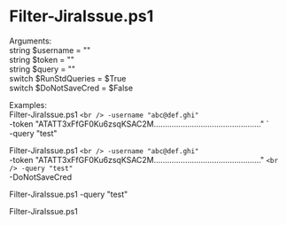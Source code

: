 # Filter-JiraIssue.ps1<br />

Arguments:<br />
string $username = ""<br />
string $token = ""<br />
string $query = ""<br />
switch $RunStdQueries = $True<br />
switch $DoNotSaveCred = $False<br />

Examples:<br />
Filter-JiraIssue.ps1 `<br />
  -username "abc@def.ghi" `<br />
  -token "ATATT3xFfGF0Ku6zsqKSAC2M................................................" `<br />
  -query "test"<br />

Filter-JiraIssue.ps1 `<br />
  -username "abc@def.ghi" `<br />
  -token "ATATT3xFfGF0Ku6zsqKSAC2M................................................" `<br />
  -query "test" `<br />
  -DoNotSaveCred<br />
  
Filter-JiraIssue.ps1 -query "test"<br />

Filter-JiraIssue.ps1<br />
